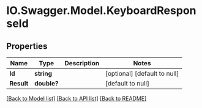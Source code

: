 # IO.Swagger.Model.KeyboardResponseId
## Properties

Name | Type | Description | Notes
------------ | ------------- | ------------- | -------------
**Id** | **string** |  | [optional] [default to null]
**Result** | **double?** |  | [default to null]

[[Back to Model list]](../README.md#documentation-for-models) [[Back to API list]](../README.md#documentation-for-api-endpoints) [[Back to README]](../README.md)

